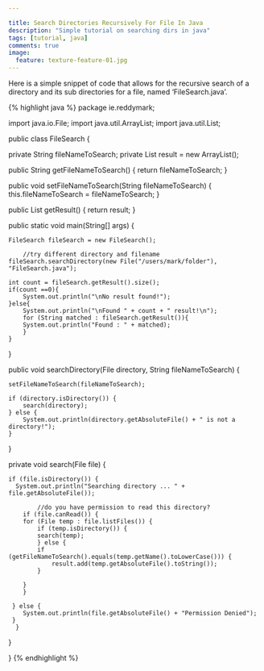 ```yaml
---

title: Search Directories Recursively For File In Java
description: "Simple tutorial on searching dirs in java"
tags: [tutorial, java]
comments: true
image:
  feature: texture-feature-01.jpg
---
```


Here is a simple snippet of code that allows for the recursive search of a directory and its sub directories for a file, named ‘FileSearch.java’.

{% highlight java %}
package ie.reddymark;
  
import java.io.File;
import java.util.ArrayList;
import java.util.List;
  
public class FileSearch {
  
  private String fileNameToSearch;
  private List<String> result = new ArrayList<String>();
  
  public String getFileNameToSearch() {
    return fileNameToSearch;
  }
  
  public void setFileNameToSearch(String fileNameToSearch) {
    this.fileNameToSearch = fileNameToSearch;
  }
  
  public List<String> getResult() {
    return result;
  }
  
  public static void main(String[] args) {
  
    FileSearch fileSearch = new FileSearch();
  
        //try different directory and filename
    fileSearch.searchDirectory(new File("/users/mark/folder"), "FileSearch.java");
  
    int count = fileSearch.getResult().size();
    if(count ==0){
        System.out.println("\nNo result found!");
    }else{
        System.out.println("\nFound " + count + " result!\n");
        for (String matched : fileSearch.getResult()){
        System.out.println("Found : " + matched);
        }
    }
  }
  
  public void searchDirectory(File directory, String fileNameToSearch) {
  
    setFileNameToSearch(fileNameToSearch);
  
    if (directory.isDirectory()) {
        search(directory);
    } else {
        System.out.println(directory.getAbsoluteFile() + " is not a directory!");
    }
  
  }
  
  private void search(File file) {
  
    if (file.isDirectory()) {
      System.out.println("Searching directory ... " + file.getAbsoluteFile());
  
            //do you have permission to read this directory?  
        if (file.canRead()) {
        for (File temp : file.listFiles()) {
            if (temp.isDirectory()) {
            search(temp);
            } else {
            if (getFileNameToSearch().equals(temp.getName().toLowerCase())) {           
                result.add(temp.getAbsoluteFile().toString());
            }
  
        }
        }
  
     } else {
        System.out.println(file.getAbsoluteFile() + "Permission Denied");
     }
      }
  
  }
  
}
{% endhighlight %}
